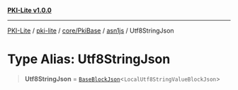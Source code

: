 [**PKI-Lite v1.0.0**](../../../../../../README.md)

---

[PKI-Lite](../../../../../../README.md) / [pki-lite](../../../../../README.md) / [core/PkiBase](../../../README.md) / [asn1js](../README.md) / Utf8StringJson

# Type Alias: Utf8StringJson

> **Utf8StringJson** = [`BaseBlockJson`](../interfaces/BaseBlockJson.md)\<`LocalUtf8StringValueBlockJson`\>
